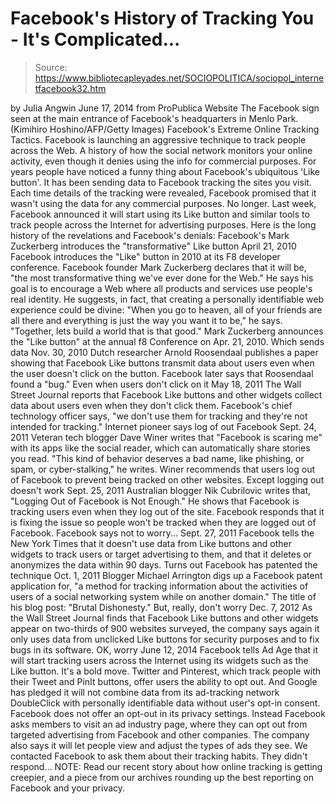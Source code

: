 # Facebook's History of Tracking You - It's Complicated...

> Source: https://www.bibliotecapleyades.net/SOCIOPOLITICA/sociopol_internetfacebook32.htm

by Julia Angwin
June 17, 2014
from
ProPublica Website
The Facebook sign seen at the
main entrance
of Facebook's headquarters in
Menlo Park.
(Kimihiro Hoshino/AFP/Getty
Images)
Facebook's Extreme Online
Tracking Tactics.
Facebook is launching an aggressive
technique
to track people across the Web.
A history of how the social network
monitors your online activity,
even though it denies
using the info for commercial purposes.
For years people have noticed a funny thing
about Facebook's ubiquitous 'Like button'.
It has been sending data to Facebook tracking the sites you visit. Each time details of the tracking
were revealed, Facebook promised that it wasn't using the data for any
commercial purposes.
No longer. Last week, Facebook announced it will
start using its Like button and similar tools to
track people across the Internet for advertising purposes.
Here is the long history of the revelations and
Facebook's denials:
Facebook's
Mark Zuckerberg introduces the "transformative" Like button
April 21, 2010
Facebook introduces the "Like"
button in 2010 at its F8 developer conference. Facebook founder Mark Zuckerberg
declares that it will be,
"the most transformative thing we've ever done
for the Web."
He says his goal is to encourage a Web where all
products and services use people's real identity.
He suggests, in fact, that
creating a personally identifiable web experience could be divine:
"When you
go to heaven, all of your friends are all there and everything is just the
way you want it to be," he says. "Together, lets build a world that is that
good."
Mark Zuckerberg announces the
"Like button"
at the annual f8 Conference on Apr. 21, 2010.
Which sends
data
Nov. 30, 2010
Dutch researcher Arnold Roosendaal publishes
a
paper showing that Facebook Like buttons transmit data about users even
when the user doesn't click on the button.
Facebook
later says that Roosendaal found a "bug."
Even when
users don't click on it
May 18, 2011
The Wall Street Journal reports
that Facebook Like buttons and other widgets
collect data about users even when they don't click them.
Facebook's
chief technology officer says,
"we don't use them for tracking and they're
not intended for tracking."
Internet
pioneer says log of out Facebook
Sept. 24, 2011
Veteran tech blogger Dave Winer
writes that "Facebook is scaring me" with its apps like the social reader, which can
automatically share stories you read.
"This kind of behavior deserves a bad
name, like phishing, or spam, or cyber-stalking," he writes.
Winer
recommends that users log out of Facebook to prevent being tracked on other
websites.
Except logging
out doesn't work
Sept. 25, 2011
Australian blogger Nik
Cubrilovic writes that,
"Logging Out of Facebook is Not Enough."
He shows that Facebook is
tracking users even when they log out of the site. Facebook responds that it
is
fixing the issue so people won't be tracked when they are logged out of
Facebook.
Facebook says
not to worry...
Sept. 27, 2011
Facebook
tells the New York Times that it doesn't use data from Like buttons and
other widgets to track users or target advertising to them, and that it
deletes or anonymizes the data within 90 days.
Turns out
Facebook has patented the technique
Oct. 1, 2011
Blogger Michael Arrington digs up
a
Facebook patent application for,
"a method
for tracking information
about the activities of users of a social networking system while on another
domain."
The title of his blog post: "Brutal
Dishonesty."
But, really,
don't worry
Dec. 7, 2012
As the Wall Street Journal finds
that Facebook Like buttons and other widgets appear on two-thirds of 900
websites surveyed,
the company says again it only uses data from unclicked Like buttons for
security purposes and to fix bugs in its software.
OK, worry
June 12, 2014
Facebook tells Ad Age that it
will
start tracking users across the Internet using its widgets such as the
Like button. It's a bold move.
Twitter and
Pinterest, which track people with their Tweet and PinIt buttons, offer
users the ability to opt out. And
Google has pledged it
will not combine data from its ad-tracking network DoubleClick with
personally identifiable data without user's opt-in consent.
Facebook does
not offer an opt-out in its privacy settings.
Instead Facebook asks members to visit an
ad industry page, where they
can opt out from targeted advertising from Facebook and other companies. The
company also says it will let people
view and adjust the types of ads they see.
We contacted Facebook to ask them about their
tracking habits. They didn't respond...
NOTE:
Read our recent story about
how online tracking is getting creepier, and a piece from our archives
rounding up the
best reporting on Facebook and your privacy.
